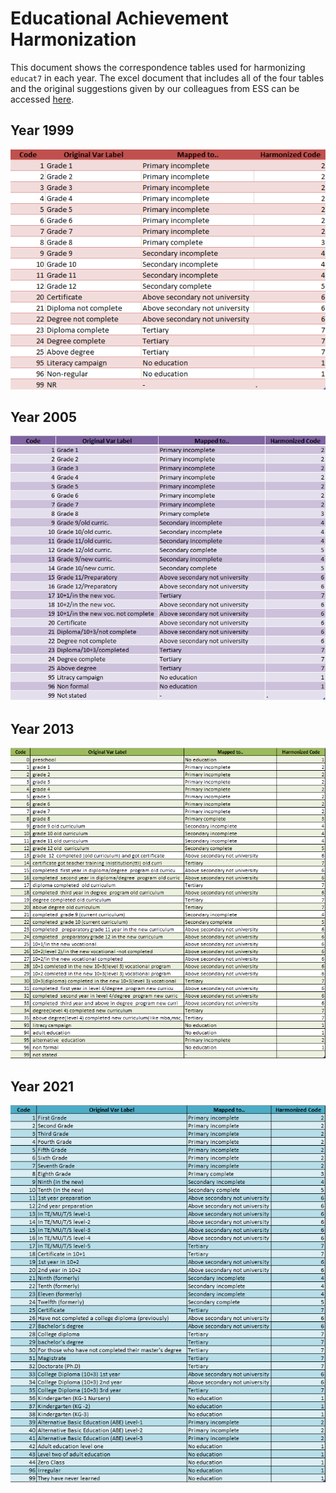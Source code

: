 # Educational Achievement Harmonization

This document shows the correspondence tables used for harmonizing `educat7` in each year.
The excel document that includes all of the four tables and the original suggestions given by our colleagues from ESS can be accessed [here](utilities/Education/ESS_highest_edu.xls).


## Year 1999

![1999_educat7](utilities/Education/ETH1999_edumatch.png)


## Year 2005

![2005_educat7](utilities/Education/ETH2005_edumatch.png)


## Year 2013

![2013_educat7](utilities/Education/ETH2013_edumatch.png)


## Year 2021

![2021_educat7](utilities/Education/ETH2021_edumatch.png)
